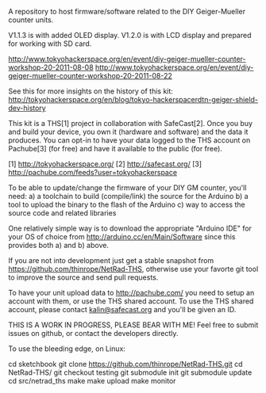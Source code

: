 A repository to host firmware/software related to the DIY Geiger-Mueller
counter units.


V1.1.3 is with added OLED display.
V1.2.0 is with LCD display and prepared for working with SD card.

http://www.tokyohackerspace.org/en/event/diy-geiger-mueller-counter-workshop-20-2011-08-08
http://www.tokyohackerspace.org/en/event/diy-geiger-mueller-counter-workshop-20-2011-08-22

See this for more insights on the history of this kit:
http://tokyohackerspace.org/en/blog/tokyo-hackerspacerdtn-geiger-shield-dev-history

This kit is a THS[1] project in collaboration with SafeCast[2]. Once you buy
and build your device, you own it (hardware and software) and the data it
produces. You can opt-in to have your data logged to the THS account on
Pachube[3] (for free) and have it available to the public (for free).

[1]	http://tokyohackerspace.org/
[2]	http://safecast.org/
[3]	http://pachube.com/feeds?user=tokyohackerspace





To be able to update/change the firmware of your DIY GM counter, you'll need:
a) a toolchain to build (compile/link) the source for the Arduino
b) a tool to upload the binary to the flash of the Arduino
c) way to access the source code and related libraries

One relatively simple way is to download the appropriate "Arduino IDE" for your
OS of choice from http://arduino.cc/en/Main/Software since this provides both
a) and b) above.

If you are not into development just get a stable snapshot from
https://github.com/thinrope/NetRad-THS, otherwise use your favorte git tool to
improve the source and send pull requests.

To have your unit upload data to http://pachube.com/ you need to setup an
account with them, or use the THS shared account. To use the THS shared
account, please contact kalin@safecast.org and you'll be given an ID.

THIS IS A WORK IN PROGRESS, PLEASE BEAR WITH ME!
Feel free to submit issues on github, or contact the developers directly.


To use the bleeding edge, on Linux:

cd sketchbook
git clone https://github.com/thinrope/NetRad-THS.git
cd NetRad-THS/
git checkout testing
git submodule init
git submodule update
cd src/netrad_ths
make
make upload
make monitor
